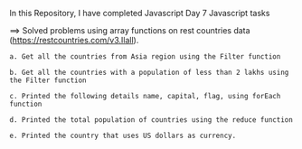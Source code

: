 In this Repository, I have completed Javascript Day 7 Javascript tasks

==> Solved problems using array functions on rest countries data (https://restcountries.com/v3.Ilall).

    a. Get all the countries from Asia region using the Filter function

    b. Get all the countries with a population of less than 2 lakhs using the Filter function

    c. Printed the following details name, capital, flag, using forEach function

    d. Printed the total population of countries using the reduce function

    e. Printed the country that uses US dollars as currency.




